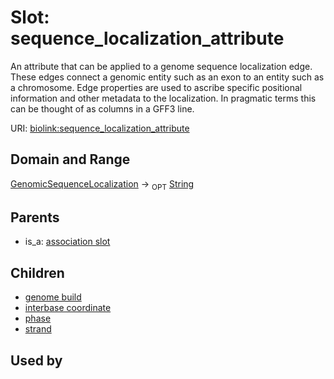 
# Slot: sequence_localization_attribute


An attribute that can be applied to a genome sequence localization edge. These edges connect a genomic entity such as an exon to an entity such as a chromosome. Edge properties are used to ascribe specific positional information and other metadata to the localization. In pragmatic terms this can be thought of as columns in a GFF3 line.

URI: [biolink:sequence_localization_attribute](https://w3id.org/biolink/vocab/sequence_localization_attribute)


## Domain and Range

[GenomicSequenceLocalization](GenomicSequenceLocalization.md) &#8594;  <sub>OPT</sub> [String](types/String.md)

## Parents

 *  is_a: [association slot](association_slot.md)

## Children

 *  [genome build](genome_build.md)
 *  [interbase coordinate](interbase_coordinate.md)
 *  [phase](phase.md)
 *  [strand](strand.md)

## Used by

